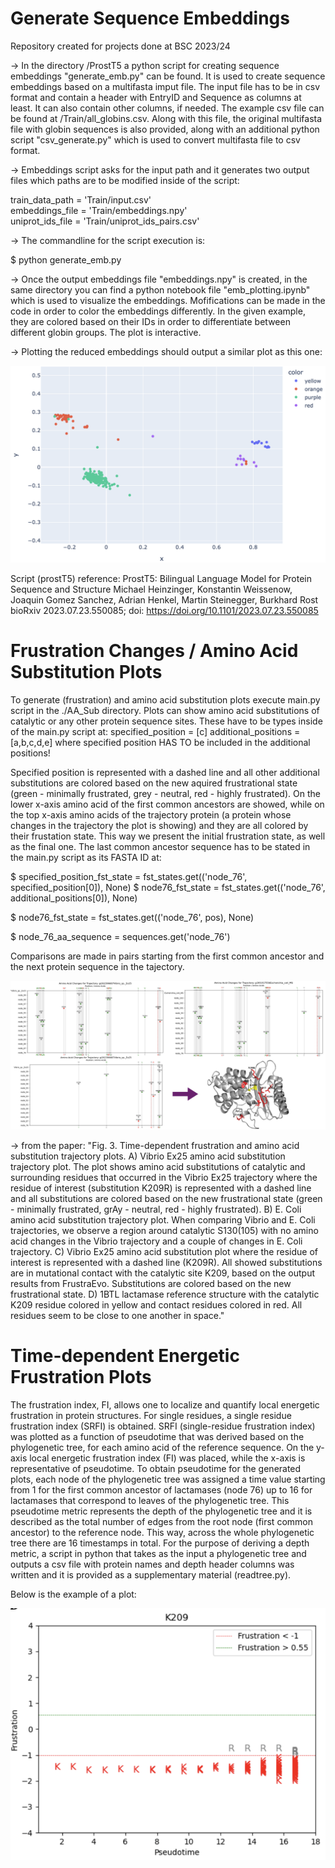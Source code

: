 # Generate Sequence Embeddings
Repository created for projects done at BSC 2023/24

-> In the directory /ProstT5 a python script for creating sequence embeddings "generate_emb.py" can be found. It is used to create sequence embeddings based on a multifasta imput file. The input file has to be in csv format and contain a header with EntryID and Sequence as columns at least. It can also contain other columns, if needed. The example csv file can be found at /Train/all_globins.csv. Along with this file, the original multifasta file with globin sequences is also provided, along with an additional python script "csv_generate.py" which is used to convert multifasta file to csv format. 

-> Embeddings script asks for the input path and it generates two output files which paths are to be modified inside of the script:

train_data_path = 'Train/input.csv'  
embeddings_file = 'Train/embeddings.npy'  
uniprot_ids_file = 'Train/uniprot_ids_pairs.csv'  

-> The commandline for the script execution is: 

$ python generate_emb.py 

-> Once the output embeddings file "embeddings.npy" is created, in the same directory you can find a python notebook file "emb_plotting.ipynb" which is used to visualize the embeddings. Mofifications can be made in the code in order to color the embeddings differently. In the given example, they are colored based on their IDs in order to differentiate between different globin groups. The plot is interactive.

-> Plotting the reduced embeddings should output a similar plot as this one:

![Alt Text](plotted_globins.png)



Script (prostT5) reference:
ProstT5: Bilingual Language Model for Protein Sequence and Structure
Michael Heinzinger, Konstantin Weissenow, Joaquin Gomez Sanchez, Adrian Henkel, Martin Steinegger, Burkhard Rost
bioRxiv 2023.07.23.550085; doi: https://doi.org/10.1101/2023.07.23.550085


# Frustration Changes / Amino Acid Substitution Plots

To generate (frustration) and amino acid substitution plots execute main.py script in the ./AA_Sub directory. Plots can show amino acid substitutions of catalytic or any other protein sequence sites. These have to be types inside of the main.py script at:
   specified_position = [c]
  additional_positions = [a,b,c,d,e] where specified position HAS TO be included in the additional positions!

Specified position is represented with a dashed line and all other additional substitutions are colored based on the new aquired frustrational state (green - minimally frustrated, grey - neutral, red - highly frustrated). On the lower x-axis amino acid of the first common ancestors are showed, while on the top x-axis amino acids of the trajectory protein (a protein whose changes in the trajectory the plot is showing) and they are all colored by their frustation state. This way we present the initial frustration state, as well as the final one. The last common ancestor sequence has to be stated in the main.py script as its FASTA ID at:

$   specified_position_fst_state = fst_states.get(('node_76', specified_position[0]), None)
$   node76_fst_state = fst_states.get(('node_76', additional_positions[0]), None)

$   node76_fst_state = fst_states.get(('node_76', pos), None)

$   node_76_aa_sequence = sequences.get('node_76')

Comparisons are made in pairs starting from the first common ancestor and the next protein sequence in the tajectory. 

![Alt Text](example_AA_sub_lactamases.png)

-> from the paper: "Fig. 3. Time-dependent frustration and amino acid substitution trajectory plots. A) Vibrio Ex25 amino acid substitution trajectory plot. The plot shows amino acid substitutions of catalytic and surrounding residues that occurred in the Vibrio Ex25 trajectory where the residue of interest (substitution K209R) is represented with a dashed line and all substitutions are colored based on the new frustrational state (green - minimally frustrated, grAy - neutral, red - highly frustrated). B) E. Coli amino acid substitution trajectory plot. When comparing Vibrio and E. Coli trajectories, we observe a region around catalytic S130(105) with no amino acid changes in the Vibrio trajectory and a couple of changes in E. Coli trajectory. C) Vibrio Ex25 amino acid substitution plot where the residue of interest is represented with a dashed line (K209R). All showed substitutions are in mutational contact with the catalytic site K209, based on the output results from FrustraEvo. Substitutions are colored based on the new frustrational state. D) 1BTL lactamase reference structure with the catalytic K209 residue colored in yellow and contact residues colored in red. All residues seem to be close to one another in space."


# Time-dependent Energetic Frustration Plots

The frustration index, FI, allows one to localize and quantify local energetic frustration in protein structures. For single residues, a single residue frustration index (SRFI) is obtained. SRFI (single-residue frustration index) was plotted as a function of pseudotime that was derived based on the phylogenetic tree, for each amino acid of the reference sequence. On the y-axis local energetic frustration index (FI) was placed, while the x-axis is representative of pseudotime. To obtain pseudotime for the generated plots, each node of the phylogenetic tree was assigned a time value starting from 1 for the first common ancestor of lactamases (node 76) up to 16 for lactamases that correspond to leaves of the phylogenetic tree. This pseudotime metric represents the depth of the phylogenetic tree and it is described as the total number of edges from the root node (first common ancestor) to the reference node. This way, across the whole phylogenetic tree there are 16 timestamps in total. For the purpose of deriving a depth metric, a script in python that takes as the input a phylogenetic tree and outputs a csv file with protein names and depth header columns was written and it is provided as a supplementary material (readtree.py).

Below is the example of a plot:

![Alt Text](TDP_example.png)
